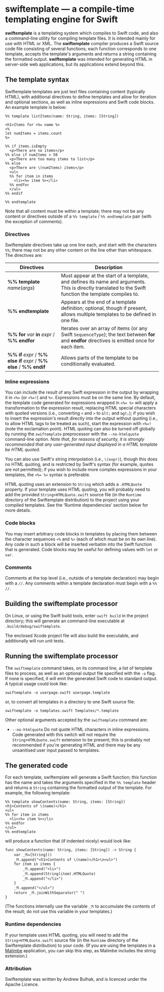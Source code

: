 # swiftemplate — a compile-time templating engine for Swift

__swiftemplate__ is a templating system which compiles to Swift code, and also a command-line utility for compiling template files. It is intended mainly for use with HTML or XML. The __swiftemplate__ compiler produces a Swift source code file consisting of several functions; each function corresponds to one template, accepts the template's arguments and returns a string containing the formatted output.  __swiftemplate__ was intended for generating HTML in server-side web applications, but its applications extend beyond this.

## The template syntax

Swiftemplate templates are just text files containing content (typically HTML), with additional directives to define templates and allow for iteration and optional sections, as well as inline expressions and Swift code blocks.  An example template is below:

```
%% template listItems(name: String, items: [String])

<h1>Items for <%= name %>
<%
let numItems = items.count
%>

%% if items.isEmpty
  <p>There are no items</p>
%% else if numItems > 50
  <p>There are too many items to list</p>
%% else
  <p>There are \(numItems) items</p>
  <ul>
  %% for item in items
    <li><%= item %></li>
  %% endfor
  </ul>
%% endif

%% endtemplate

```

Note that all content must be within a template; there may not be any content or directives outside of a `%% template` / `%% endtemplate` pair (with the exception of comments).

### Directives

Swiftemplate directives take up one line each, and start with the characters `%%`; there may not be any other content on the line other than whitespace. The directives are:

| Directives | Description |
| --- | --- |
| __%% template__ _name_(_args_) |  Must appear at the start of a template, and defines its name and arguments. This is directly translated to the Swift function the template compiles to. |
| __%% endtemplate__ | Appears at the end of a template definition; optional, though if present, allows multiple templates to be defined in one file. |
| __%% for__ _var_ __in__ _expr_ / __%% endfor__ | Iterates over an array of items (or any Swift `SequenceType`); the text between __for__ and __endfor__ directives is emitted once for each item. |
| __%% if__ _expr_ / __%% else if__ _expr_ / __%% else__ / __%% endif__ | Allows parts of the template to be conditionally evaluated. |

### Inline expressions

You can include the result of any Swift expression in the output by wrapping it in `<%=` (or `<%=!`) and `%>`. Expressions must be on the same line. By default, the template code generated for expressions wrapped in `<%= %>` will apply a transformation to the expression result, replacing HTML special characters with quoted versions (i.e., converting `<` and `>` to `&lt;` and `&gt;`); if you wish to insert the expression's result directly into the output without quoting (i.e., to allow HTML tags to be treated as such), start the expression with `<%=!` (note the exclamation point). HTML quoting can also be turned off globally by running the `swiftemplate` preprocessor with the `--no-htmlquote` command-line option. _Note that, for reasons of security, it is strongly recommended that any user-generated input displayed in a HTML template be HTML quoted._  

You can also use Swift's string interpolation (i.e., `\(expr)`), though this does no HTML quoting, and is restricted by Swift's syntax (for example, quotes are not permitted); if you wish to include more complex expressions in your templates, the `<%= %>` syntax is preferable.

HTML quoting uses an extension to `String` which adds a `.HTMLQuote` property. If your template uses HTML quoting, you will probably need to add the provided `String+HTMLQuote.swift` source file (in the `Runtime` directory of the Swiftemplate distribution) to the project using your compiled templates. See the ‘Runtime dependencies’ section below for more details.

### Code blocks

You may insert arbitrary code blocks in templates by placing them between the character sequences `<%` and `%>` (each of which must be on its own line). Any code in such a block will be inserted verbatim into the Swift function that is generated.  Code blocks may be useful for defining values with `let` or `var`.

### Comments

Comments at the top level (i.e., outside of a template declaration) may begin with a `//`. Any comments within a template declaration must begin with a `%% //`.

## Building the swiftemplate processor

On Linux, or using the Swift build tools, enter `swift build` in the project directory; this will generate an command-line executable at `.build/debug/swiftemplate`.

The enclosed Xcode project file will also build the executable, and additionally will run unit tests. 

## Running the swiftemplate processor

The `swiftemplate` command takes, on its command line, a list of template files to process, as well as an optional output file specified with the `-o` flag. If none is specified, it will emit the generated Swift code to standard output. A typical usage could look like:

```
swiftemplate -o userpage.swift userpage.template
```
or, to convert all templates in a directory to one Swift source file:

```
swiftemplate -o templates.swift Templates/*.template
```

Other optional arguments accepted by the `swiftemplate` command are:

* `--no-htmlquote` Do not quote HTML characters in inline expressions. Code generated with this switch will not require the `String+HTMLQuote.swift` extension to be present; this is probably not recommended if you're generating HTML and there may be any unsanitised user input passed to templates.

## The generated code

For each template, swiftemplate will generate a Swift function; this function has the name and takes the arguments specified in the `%% template` header and returns a `String` containing the formatted output of the template. For example, the following template:

```
%% template showContents(name: String, items: [String])
<h1>Contents of \(name)</h1>
<ul>
%% for item in items
  <li><%= item %></li>
%% endfor
</ul>
%% endtemplate
```

will produce a function that (if indented nicely) would look like:
```
func showContents(name: String, items: [String]) -> String {
    var _ℜ=[String]()
    _ℜ.append("<h1>Contents of \(name)</h1>\n<ul>")
    for item in items {
        _ℜ.append("<li>")
        _ℜ.append(String(item).HTMLQuote)
        _ℜ.append("</li>")
    }
    _ℜ.append("</ul>")
    return _ℜ.joinWithSeparator(" ")
}
```
(The functions internally use the variable `_ℜ` to accumulate the contents of the result; do not use this variable in your templates.)

### Runtime dependencies

If your template uses HTML quoting, you will need to add the `String+HTMLQuote.swift` source file (in the `Runtime` directory of the Swiftemplate distribution) to your code. (If you are using the templates in a [Malimbe](https://github.com/andrewcb/malimbe/) application, you can skip this step, as Malimbe includes the string extension.)

### Attribution

Swiftemplate was written by Andrew Bulhak, and is licenced under the Apache Licence.
